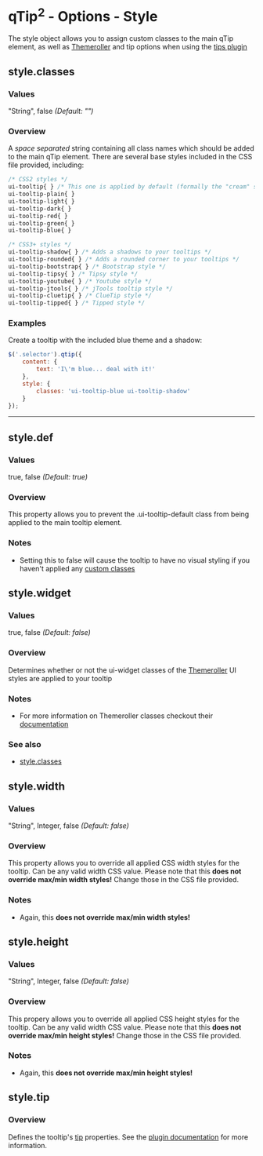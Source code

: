 # qTip<sup>2</sup> - Options - Style

The style object allows you to assign custom classes to the main qTip element, as well as [Themeroller](http://jqueryui.com/themeroller/) and tip options when using the [tips plugin](./plugins/tips.md)

<a name="classes"></a>
## style.classes

### Values
"String", false *(Default: "")*

### Overview
A *space separated* string containing all class names which should be added to the main qTip element.
There are several base styles included in the CSS file provided, including:

```css
/* CSS2 styles */
ui-tooltip{ } /* This one is applied by default (formally the "cream" style) */
ui-tooltip-plain{ }
ui-tooltip-light{ }
ui-tooltip-dark{ }
ui-tooltip-red{ }
ui-tooltip-green{ }
ui-tooltip-blue{ }

/* CSS3+ styles */
ui-tooltip-shadow{ } /* Adds a shadows to your tooltips */
ui-tooltip-rounded{ } /* Adds a rounded corner to your tooltips */
ui-tooltip-bootstrap{ } /* Bootstrap style */
ui-tooltip-tipsy{ } /* Tipsy style */
ui-tooltip-youtube{ } /* Youtube style */
ui-tooltip-jtools{ } /* jTools tooltip style */
ui-tooltip-cluetip{ } /* ClueTip style */
ui-tooltip-tipped{ } /* Tipped style */
```

### Examples
Create a tooltip with the included blue theme and a shadow:

```js
$('.selector').qtip({
	content: {
		text: 'I\'m blue... deal with it!'
	},
	style: {
		classes: 'ui-tooltip-blue ui-tooltip-shadow'
	}
});
```

------------------

<a name="def"></a>
## style.def

### Values
true, false *(Default: true)*

### Overview
This property allows you to prevent the .ui-tooltip-default class from being applied to the main tooltip element.

### Notes
* Setting this to false will cause the tooltip to have no visual styling if you haven't applied any [custom classes](#classes)</li>


<a name="widget"></a>
## style.widget

### Values
true, false *(Default: false)*

### Overview
Determines whether or not the ui-widget classes of the [Themeroller](http://jqueryui.com/themeroller/) UI styles are applied to your tooltip

### Notes
* For more information on Themeroller classes checkout their [documentation](http://docs.jquery.com/UI/)

### See also
* [style.classes](#classes)


<a name="width"></a>
## style.width

### Values
"String", Integer, false *(Default: false)*

### Overview
This property allows you to override all applied CSS width styles for the tooltip. Can be any valid width CSS value. Please note that this **does not override max/min width styles!** Change those in the CSS file provided.

### Notes
* Again, this **does not override max/min width styles!**


<a name="height"></a>
## style.height

### Values
"String", Integer, false *(Default: false)*

### Overview
This propery allows you to override all applied CSS height styles for the tooltip. Can be any valid width CSS value. Please note that this **does not override max/min height styles!** Change those in the CSS file provided.

### Notes
* Again, this **does not override max/min height styles!**


<a name="tip"></a>
## style.tip

### Overview
Defines the tooltip's [tip](./plugins/tips.md) properties. See the [plugin documentation](./plugins/tips.md) for more information.